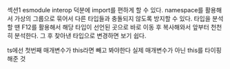섹션1
esmodule interop 덕분에 import를 편하게 할 수 있다.
namespace를 활용해서 가상의 그룹으로 묶어서 다른 타입들과 충돌되지 않도록 방지할 수 있다.
타입을 분석할 땐 F12를 활용해서 해당 타입이 선언된 곳으로 바로 이동 후 복사해와서 앞부터 천천히 분석한다. 그 후 찾아낸 타입으로 변경하면 보기 쉽다.

ts에선 첫번째 매개변수가 this라면 빼고 봐야한다 실제 매개변수가 아닌 this를 타이핑 해준 것
